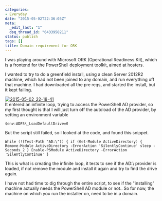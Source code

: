 ```yaml
---
categories:
- Everyday
date: "2015-05-02T22:36:05Z"
meta:
  _edit_last: "1"
  dsq_thread_id: "6433958211"
status: publish
tags: []
title: Domain requirement for ORK
---
```

I was playing around with Microsoft ORK (Operational Readiness Kit), which is a frontend for the PowerShell deployment toolkit, aimed at hosters.

I wanted to try to do a greenfield install, using a clean Server 2012R2 machine, which had not been joined to any domain, and run everything off that machine. I had downloaded all the pre reqs, and started the install, but it kept failing.

[![2015-05-02_22-18-41](/assets/images/2015-05-02_22-18-41-300x81.png)](http://www.xipher.dk/assets/images/uploads/2015-05-02_22-18-41.png)  
It entered an infinite loop, trying to access the PowerShell AD provider, so my first thought is that I will just turn off the autoload of the AD provider, by setting an environment variable

```
$env:ADFS\_LoadDefaultDrive=0
```

But the script still failed, so I looked at the code, and found this snippet.

```
While (!(Test-Path "AD:\")) { if (Get-Module ActiveDirectory) { Remove-Module ActiveDirectory -ErrorAction 'SilentlyContinue' sleep -Seconds 2 } Enable-PSModule ActiveDirectory -ErrorAction 'SilentlyContinue' }
```

This is what is creating the infinite loop, it tests to see if the AD:\ provider is loaded, if not remove the module and install it again and try to find the drive again.

I have not had time to dig through the entire script, to see if the "installing" machine actually needs the PowerShell AD module or not.. So for now, the machine on which you run the installer on, need to be in a domain.

